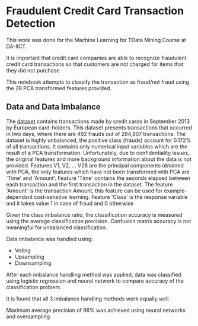 # Fraudulent Credit Card Transaction Detection

This work was done for the Machine Learning for TData Mining Course at DA-IICT.

It is important that credit card companies are able to recognize fraudulent credit card transactions so that customers are not charged for items that they did not purchase

This notebook attempts to classify the transaction as fraud/not fraud using the 28 PCA transformed features provided.

## Data and Data Imbalance
The [dataset](https://www.kaggle.com/datasets/mlg-ulb/creditcardfraud) contains transactions made by credit cards in September 2013 by European card-holders. This dataset presents transactions that occurred in two days, where there are 492 frauds out of 284,807 transactions. The dataset is highly unbalanced, the positive class (frauds) account for 0.172% of all transactions.
It contains only numerical input variables which are the result of a PCA transformation. Unfortunately, due to confidentiality issues, the original features and more background information about the data is not provided. Features V1, V2, ... V28 are the principal components obtained with PCA, the only features which have not been transformed with PCA are 'Time' and 'Amount'. Feature 'Time' contains the seconds elapsed between each transaction and the first transaction in the dataset. The feature 'Amount' is the transaction Amount, this feature can be used for example-dependant cost-senstive learning. Feature 'Class' is the response variable and it takes value 1 in case of fraud and 0 otherwise

Given the class imbalance ratio, the classification accuracy is measured using the average classification precision. Confusion matrix accuracy is not meaningful for unbalanced classification.


Data imbalance was handled using:
* Voting
* Upsampling
* Downsampling

After each imbalance handling method was applied, data was classified using logistic regression and neural network to compare accuracy of the classification problem.

It is found that all 3 imbalance handling methods work equally well.

Maximum average precision of 96% was achieved using neural networks and oversampling.
